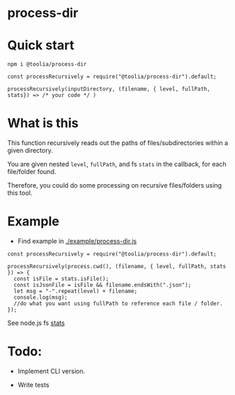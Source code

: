 # process-dir

# Quick start

`npm i @toolia/process-dir`

`const processRecursively = require("@toolia/process-dir").default;`

`processRecursively(inputDirectory, (filename, { level, fullPath, stats}) => /* your code */ )`

# What is this

This function recursively reads out the paths of files/subdirectories within a given directory.

You are given nested `level`, `fullPath`, and fs `stats` in the callback, for each file/folder found.

Therefore, you could do some processing on recursive files/folders using this tool.

# Example

- Find example in [./example/process-dir.js](./example/process-dir.js)

```
const processRecursively = require("@toolia/process-dir").default;

processRecursively(process.cwd(), (filename, { level, fullPath, stats }) => {
  const isFile = stats.isFile();
  const isJsonFile = isFile && filename.endsWith(".json");
  let msg = "-".repeat(level) + filename;
  console.log(msg);
  //do what you want using fullPath to reference each file / folder.
});

```

See node.js fs [stats](https://nodejs.org/api/fs.html#fs_class_fs_stats)

# Todo:

- Implement CLI version.

- Write tests
